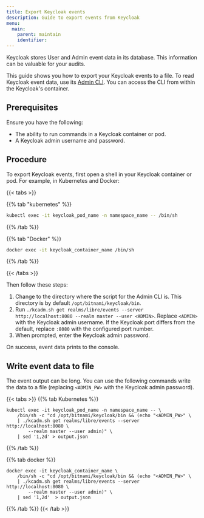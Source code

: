 ```yaml
---
title: Export Keycloak events
description: Guide to export events from Keycloak
menu:
  main:
    parent: maintain
    identifier:
---
```


Keycloak stores User and Admin event data in its database. This information can be valuable for your audits.

This guide shows you how to export your Keycloak events to a file.
To read Keycloak event data, use its [Admin CLI](https://docs.redhat.com/en/documentation/red_hat_build_of_keycloak/22.0/html/server_administration_guide/admin_cli). You can access the CLI from within the Keycloak's container.

## Prerequisites

Ensure you have the following:
- The ability to run commands in a Keycloak container or pod.
- A Keycloak admin username and password.

## Procedure

To export Keycloak events, first open a shell in your Keycloak container or pod. For example, in Kubernetes and Docker:

{{< tabs >}}

{{% tab "kubernetes" %}}
```sh
kubectl exec -it keycloak_pod_name -n namespace_name -- /bin/sh
```
{{% /tab %}}

{{% tab "Docker" %}}
```sh
docker exec -it keycloak_container_name /bin/sh
```

{{% /tab %}}

{{< /tabs >}}

Then follow these steps:

1. Change to the directory where the script for the Admin CLI is. This directory is by default `/opt/bitnami/keycloak/bin`.
3. Run `./kcadm.sh get realms/libre/events --server http://localhost:8080 --realm master --user <ADMIN>`. Replace `<ADMIN>` with the Keycloak admin username.
  If the Keycloak port differs from the default, replace `:8080` with the configured port number.
4. When prompted, enter the Keycloak admin password.


On success, event data prints to the console.

## Write event data to file

The event output can be long.
You can use the following commands write the data to a file (replacing `<ADMIN_PW>` with the Keycloak admin password).

{{< tabs >}}
{{% tab Kubernetes %}}

```shell
kubectl exec -it keycloak_pod_name -n namespace_name -- \
    /bin/sh -c "cd /opt/bitnami/keycloak/bin && (echo "<ADMIN_PW>" \
    | ./kcadm.sh get realms/libre/events --server http://localhost:8080 \
        --realm master --user admin)" \
    | sed '1,2d' > output.json
```

{{% /tab %}}

{{% tab docker %}}

```shell
docker exec -it keycloak_container_name \
    /bin/sh -c "cd /opt/bitnami/keycloak/bin && (echo "<ADMIN_PW>" \
    | ./kcadm.sh get realms/libre/events --server http://localhost:8080 \
        --realm master --user admin)" \
    | sed '1,2d'  > output.json
```

{{% /tab %}}
{{< /tab >}}

